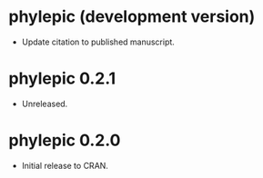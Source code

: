 # phylepic (development version)

* Update citation to published manuscript.

# phylepic 0.2.1

* Unreleased.

# phylepic 0.2.0

* Initial release to CRAN.
